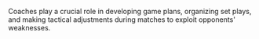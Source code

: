 Coaches play a crucial role in developing game plans, organizing set plays, and making tactical adjustments during matches to exploit opponents' weaknesses.
